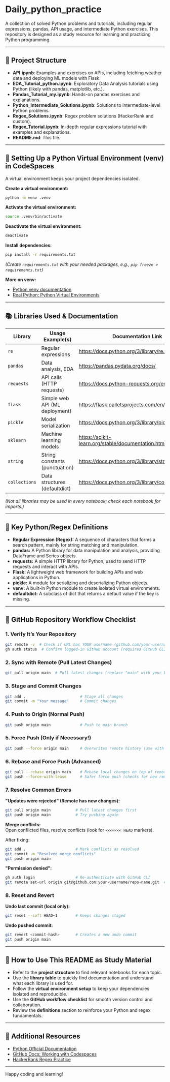 # Daily_python_practice


A collection of solved Python problems and tutorials, including regular expressions, pandas, API usage, and intermediate Python exercises. This repository is designed as a study resource for learning and practicing Python programming.

---

## 📁 Project Structure

- **API.ipynb**: Examples and exercises on APIs, including fetching weather data and deploying ML models with Flask.
- **EDA_Tutorial_python.ipynb**: Exploratory Data Analysis tutorials using Python (likely with pandas, matplotlib, etc.).
- **Pandas_Tutorial_my.ipynb**: Hands-on pandas exercises and explanations.
- **Python_Intermediate_Solutions.ipynb**: Solutions to intermediate-level Python problems.
- **Regex_Solutions.ipynb**: Regex problem solutions (HackerRank and custom).
- **Regex_Tutorial.ipynb**: In-depth regular expressions tutorial with examples and explanations.
- **README.md**: This file.

---

## 🐍 Setting Up a Python Virtual Environment (venv) in CodeSpaces

A virtual environment keeps your project dependencies isolated.

**Create a virtual environment:**
```bash
python -m venv .venv
```

**Activate the virtual environment:**
```bash
source .venv/bin/activate
```

**Deactivate the virtual environment:**
```bash
deactivate
```

**Install dependencies:**
```bash
pip install -r requirements.txt
```
*(Create `requirements.txt` with your needed packages, e.g., `pip freeze > requirements.txt`)*

**More on venv:**  
- [Python venv documentation](https://docs.python.org/3/library/venv.html)
- [Real Python: Python Virtual Environments](https://realpython.com/python-virtual-environments-a-primer/)

---

## 📚 Libraries Used & Documentation

| Library      | Usage Example(s)                | Documentation Link                                         |
|--------------|---------------------------------|------------------------------------------------------------|
| `re`         | Regular expressions             | https://docs.python.org/3/library/re.html                  |
| `pandas`     | Data analysis, EDA              | https://pandas.pydata.org/docs/                            |
| `requests`   | API calls (HTTP requests)        | https://docs.python-requests.org/en/latest/                |
| `flask`      | Simple web API (ML deployment)   | https://flask.palletsprojects.com/en/latest/               |
| `pickle`     | Model serialization             | https://docs.python.org/3/library/pickle.html              |
| `sklearn`    | Machine learning models          | https://scikit-learn.org/stable/documentation.html         |
| `string`     | String constants (punctuation)   | https://docs.python.org/3/library/string.html              |
| `collections`| Data structures (defaultdict)    | https://docs.python.org/3/library/collections.html         |

*(Not all libraries may be used in every notebook; check each notebook for imports.)*

---

## 📝 Key Python/Regex Definitions

- **Regular Expression (Regex):** A sequence of characters that forms a search pattern, mainly for string matching and manipulation.
- **pandas:** A Python library for data manipulation and analysis, providing DataFrame and Series objects.
- **requests:** A simple HTTP library for Python, used to send HTTP requests and interact with APIs.
- **Flask:** A lightweight web framework for building APIs and web applications in Python.
- **pickle:** A module for serializing and deserializing Python objects.
- **venv:** A built-in Python module to create isolated virtual environments.
- **defaultdict:** A subclass of dict that returns a default value if the key is missing.

---

## 🚀 GitHub Repository Workflow Checklist

### 1. Verify It’s Your Repository
```bash
git remote -v  # Check if URL has YOUR username (github.com/your-username/repo-name)
gh auth status  # Confirm logged-in GitHub account (requires GitHub CLI)
```

### 2. Sync with Remote (Pull Latest Changes)
```bash
git pull origin main  # Pull latest changes (replace "main" with your branch)
```

### 3. Stage and Commit Changes
```bash
git add .                        # Stage all changes
git commit -m "Your message"     # Commit changes
```

### 4. Push to Origin (Normal Push)
```bash
git push origin main             # Push to main branch
```

### 5. Force Push (Only if Necessary!)
```bash
git push --force origin main     # Overwrites remote history (use with caution!)
```

### 6. Rebase and Force Push (Advanced)
```bash
git pull --rebase origin main    # Rebase local changes on top of remote
git push --force-with-lease      # Safer force push (checks for new remote commits)
```

### 7. Resolve Common Errors

**"Updates were rejected" (Remote has new changes):**
```bash
git pull origin main           # Pull latest changes first
git push origin main           # Try pushing again
```

**Merge conflicts:**  
Open conflicted files, resolve conflicts (look for `<<<<<<< HEAD` markers).

After fixing:
```bash
git add .                      # Mark conflicts as resolved
git commit -m "Resolved merge conflicts"
git push origin main
```

**"Permission denied":**
```bash
gh auth login                  # Re-authenticate with GitHub CLI
git remote set-url origin git@github.com:your-username/repo-name.git  # Ensure correct remote
```

### 8. Reset and Revert

**Undo last commit (local only):**
```bash
git reset --soft HEAD~1        # Keeps changes staged
```

**Undo pushed commit:**
```bash
git revert <commit-hash>       # Creates a new undo commit
git push origin main
```

---

## 📝 How to Use This README as Study Material

- Refer to the **project structure** to find relevant notebooks for each topic.
- Use the **library table** to quickly find documentation and understand what each library is used for.
- Follow the **virtual environment setup** to keep your dependencies isolated and reproducible.
- Use the **GitHub workflow checklist** for smooth version control and collaboration.
- Review the **definitions** section to reinforce your Python and regex fundamentals.

---

## 🔗 Additional Resources

- [Python Official Documentation](https://docs.python.org/3/)
- [GitHub Docs: Working with Codespaces](https://docs.github.com/en/codespaces)
- [HackerRank Regex Practice](https://www.hackerrank.com/domains/tutorials/10-days-of-javascript?filters%5Bsubdomains%5D%5B%5D=regex)

---

Happy coding and learning!
